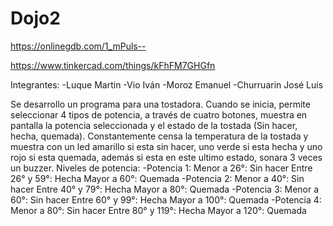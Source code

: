 # Dojo2

https://onlinegdb.com/1_mPuls--

https://www.tinkercad.com/things/kFhFM7GHGfn


Integrantes:  	-Luque Martin
		-Vio Iván
		-Moroz Emanuel
		-Churruarin José Luis

Se desarrollo un programa para una tostadora. Cuando se inicia, permite seleccionar 4 tipos de potencia, a través de cuatro botones, muestra en pantalla la potencia seleccionada y el estado de la tostada (Sin hacer, hecha, quemada). Constantemente censa la temperatura de la tostada y muestra con un led amarillo si esta sin hacer, uno verde si esta hecha y uno rojo si esta quemada, además si esta en este ultimo estado, sonara 3 veces un buzzer.
Niveles de potencia: 
	-Potencia 1:
		Menor a 26°: Sin hacer
		Entre 26° y 59°: Hecha
		Mayor a 60°: Quemada
	-Potencia 2:
		Menor a 40°: Sin hacer
		Entre 40° y 79°: Hecha
		Mayor a 80°: Quemada
	-Potencia 3:
		Menor a 60°: Sin hacer
		Entre 60° y 99°: Hecha
		Mayor a 100°: Quemada
	-Potencia 4:
		Menor a 80°: Sin hacer
		Entre 80° y 119°: Hecha
		Mayor a 120°: Quemada

